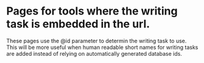# Pages for tools where the writing task is embedded in the url.

These pages use the @id parameter to determin the writing task to use.  This will be more useful when human readable short names for writing tasks are added instead of relying on automatically generated database ids.
